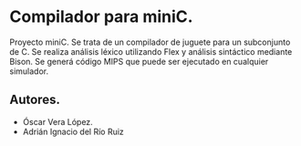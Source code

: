 # Compilador para miniC.

Proyecto miniC. Se trata de un compilador de juguete para un subconjunto de C.
Se realiza análisis léxico utilizando Flex y análisis sintáctico mediante Bison.
Se generá código MIPS que puede ser ejecutado en cualquier simulador.

## Autores.

- Óscar Vera López.
- Adrián Ignacio del Río Ruiz